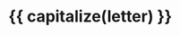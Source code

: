 <script setup>
import { useData } from 'vitepress';
import { onMounted } from 'vue';
import { capitalize } from '@/utils';
import { useDictData } from '@/composables/useDictData';

import DictWord from '@/components/DictWord.vue';

const { params } = useData();
const letter = params.value.letter;

const { dict } = useDictData();

onMounted(() => {
    const title = document.title.split(' | ');
    document.title = capitalize(letter) + ' | ' + title[title.length - 1];
});
</script>

<h1 class="mb-4 text-4xl" lang="xdq"> {{ capitalize(letter) }} </h1>

<DictWord v-for="word in dict[letter]" :key="word.id" :word="word"/>

